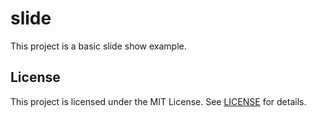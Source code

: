 # slide

This project is a basic slide show example.

## License

This project is licensed under the MIT License. See [LICENSE](LICENSE) for details.
